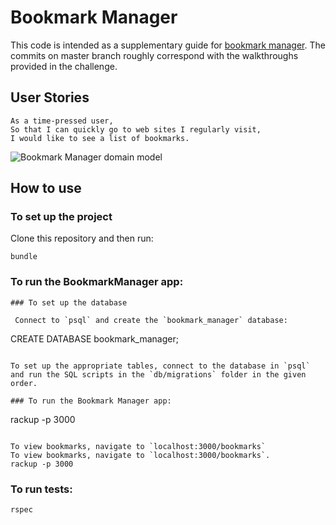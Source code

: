 # Bookmark Manager

This code is intended as a supplementary guide for [bookmark manager](https://github.com/makersacademy/course/tree/master/bookmark_manager). The commits on master branch roughly correspond with the walkthroughs provided in the challenge.

## User Stories

```
As a time-pressed user,
So that I can quickly go to web sites I regularly visit,
I would like to see a list of bookmarks.
```

![Bookmark Manager domain model](./public/images/bookmark_manager_1.png)


## How to use

### To set up the project

Clone this repository and then run:

```
bundle
```
### To run the BookmarkManager app:
```
### To set up the database

 Connect to `psql` and create the `bookmark_manager` database:

 ```
 CREATE DATABASE bookmark_manager;
 ```

 To set up the appropriate tables, connect to the database in `psql` and run the SQL scripts in the `db/migrations` folder in the given order.

 ### To run the Bookmark Manager app:

 ```
 rackup -p 3000
 ```

 To view bookmarks, navigate to `localhost:3000/bookmarks`
 To view bookmarks, navigate to `localhost:3000/bookmarks`.
rackup -p 3000
```

### To run tests:

```
rspec
```